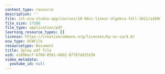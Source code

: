 ```yaml
---
content_type: resource
description: ''
file: /ol-ocw-studio-app/courses/18-06sc-linear-algebra-fall-2011/a1896ecfb760056166628ff87dd25156_5IGTFgPqlkw.pdf
file_size: 17106
file_type: application/pdf
learning_resource_types: []
license: https://creativecommons.org/licenses/by-nc-sa/4.0/
ocw_type: OCWFile
resourcetype: Document
title: 3play pdf file
uid: a1896ecf-b760-0561-6662-8ff87dd25156
video_metadata:
  youtube_id: null
---
```

